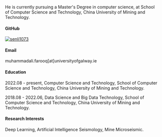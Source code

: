 He is currently pursuing a Master's Degree in computer science, at School of Computer Science and Technology, China University of Mining and Technology.

#### GitHub
[![senli1073](https://img.shields.io/badge/senli1073-github-blue?logo=github)](https://github.com/senli1073)


#### Email
muhammadali.farooq[at]universityofgalway.ie

#### Education
2022.08 - present, Computer Science and Technology, School of Computer Science and Technology, China University of Mining and Technology.

2018.08 - 2022.06, Data Science and Big Data Technology, School of Computer Science and Technology, China University of Mining and Technology.

#### Research Interests
Deep Learning, Artificial Intelligence Seismology, Mine Microseismic.
